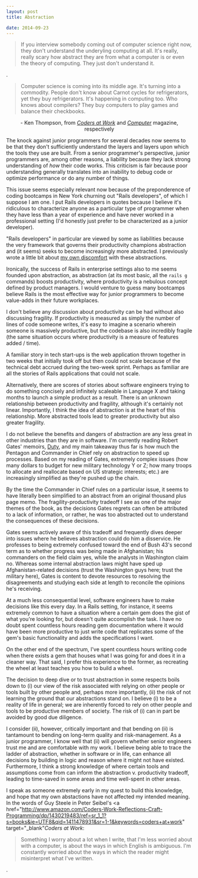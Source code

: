 ```yaml
---
layout: post
title: Abstraction

date: 2014-09-23
---
```


<blockquote> If you interview somebody coming out of computer science right now, they don't understand the underyling computing at all. It's really, really scary how abstract they are from what a computer is or even the theory of computing. They just don't understand it. </blockquote>.

<blockquote>Computer science is coming into its middle age. It's turning into a commodity. People don't know about Carnot cycles for refrigerators, yet they buy refrigerators. It's happening in computing too. Who knows about compilers? They buy computers to play games and balance their checkbooks. </blockquote> 

<center> - Ken Thompson, from <a href="http://www.amazon.com/Coders-Work-Reflections-Craft-Programming/dp/1430219483" target="_blank"><i>Coders at Work</i></a> and <a href="http://genius.cat-v.org/ken-thompson/interviews/unix-and-beyond" target="_blank"><i>Computer</i></a> magazine, respectively </center>

The knock against junior programmers for several decades now seems to be that they don't sufficiently understand the layers and layers upon which the tools they use are built. From a senior programmer's perspective, junior programmers are, among other reasons, a liability because they lack strong understanding of <i>how</i> their code works. This criticism is fair because poor understanding generally translates into an inability to debug code or optimize performance or do any number of things. 

This issue seems especially relevant now because of the preponderence of coding bootcamps in New York churning out "Rails developers", of which I suppose I am one. I put Rails developers in quotes because I believe it's ridiculous to characterize anyone as a particular type of programmer when they have less than a year of experience and have never worked in a professional setting (I'd honestly just prefer to be characterized as a junior developer). 

"Rails developers" in particular are viewed by some as liabilities because the very framework that governs their productivity champions abstraction and (it seems) seeks to become increasingly more abstracted. I previously wrote a little bit about <a href="http://benbrostoff.github.io/2014/05/28/magiccurtain/" target="_blank"> my own discomfort</a> with these abstractions. 

Ironically, the success of Rails in enterprise settings also to me seems founded upon abstraction, as abstraction (at its most basic, all the `rails g` commands) boosts productivity, where productivity is a nebulous concept defined by product managers. I would venture to guess many bootcamps believe Rails is the most effective way for junior programmers to become value-adds in their future workplaces.

I don't believe any discussion about productivity can be had without also discussing fragility. If productivity is measured as simply the number of lines of code someone writes, it's easy to imagine a scenario wherein someone is massively productive, but the codebase is also incredibly fragile (the same situation occurs where productivity is a measure of features added / time). 

A familiar story in tech start-ups is the web application thrown together in two weeks that initially took off but then could not scale because of the technical debt accrued during the two-week sprint. Perhaps as familiar are all the stories of Rails applications that could not scale. 

Alternatively, there are scores of stories about software engineers trying to do something concisely and infinitely scaleable in Language X and taking months to launch a simple product as a result. There is an unknown relationship between productivity and fragility, although it's certainly not linear. Importantly, I think the idea of abstraction is at the heart of this relationship. More abstracted tools lead to greater productivity but also greater fragility.

I do not believe the benefits and dangers of abstraction are any less great in other industries than they are in software. I'm currently reading Robert Gates' memoirs, <a href="http://www.amazon.com/Duty-Memoirs-Secretary-at-War/dp/0307959473" target="_blank">Duty</a>, and my main takeaway thus far is how much the Pentagon and Commander in Chief rely on abstraction to speed up processes. Based on my reading of Gates, extremely complex issues (how many dollars to budget for new military technology Y or Z; how many troops to allocate and reallocate based on US strategic interests; etc.) are increasingly simplified as they're pushed up the chain. 

By the time the Commander in Chief rules on a particular issue, it seems to have literally been simplified to an abstract from an original thousand plus page memo. The fragility-productivity tradeoff I see as one of the major themes of the book, as the decisions Gates regrets can often be attributed to a lack of information, or rather, he was too abstracted out to understand the consequences of these decisions.

Gates seems actively aware of this tradeoff and frequently dives deeper into issues where he believes abstraction could do him a disservice. He professes to being extremely confused toward the end of Bush 43's second term as to whether progress was being made in Afghanistan; his commanders on the field claim yes, while the analysts in Washington claim no. Whereas some internal abstraction laws might have sped up Afghanistan-related decisions (trust the Washington guys here; trust the military here), Gates is content to devote resources to resolving the disagreements and studying each side at length to reconcile the opinions he's receiving.

At a much less consequential level, software engineers have to make decisions like this every day. In a Rails setting, for instance, it seems extremely common to have a situation where a certain gem does the gist of what you're looking for, but doesn't quite accomplish the task. I have no doubt spent countless hours reading gem documentation where it would have been more productive to just write code that replicates some of the gem's basic functionality and adds the specifications I want. 

On the other end of the spectrum, I've spent countless hours writing code when there exists a gem that houses what I was going for and does it in a cleaner way. That said, I prefer this experience to the former, as recreating the wheel at least teaches you how to build a wheel.

The decision to deep dive or to trust abstraction in some respects boils down to (i) our view of the risk associated with relying on other people or tools built by other people and, perhaps more importantly, (ii) the risk of not learning the ground that our abstractions stand on. I believe (i) to be a reality of life in general; we are inherently forced to rely on other people and tools to be productive members of society. The risk of (i) can in part be avoided by good due diligence.

I consider (ii), however, critically important and that bending on (ii) is tantamount to bending on long-term quality and risk-management. As a junior programmer, I know well that (ii) will govern whether senior engineers trust me and are comfortable with my work. I believe being able to trace the ladder of abstraction, whether in software or in life, can enhance all decisions by building in logic and reason where it might not have existed. Furthermore, I think a strong knowledge of where certain tools and assumptions come from can inform the abstraction v. productivity tradeoff, leading to time-saved in some areas and time well-spent in other areas.

I speak as someone extremely early in my quest to build this knowledge, and hope that my own abstactions have not affected my intended meaning. In the words of Guy Steele in Peter Seibel's <a href="http://www.amazon.com/Coders-Work-Reflections-Craft-Programming/dp/1430219483/ref=sr_1_1?s=books&ie=UTF8&qid=1411478931&sr=1-1&keywords=coders+at+work" target="_blank"<i>Coders at Work</i></a>:

<blockquote> Something I worry about a lot when I write, that I'm less worried about with a computer, is about the ways in which English is ambiguous. I'm constantly worried about the ways in which the reader might misinterpret what I've written. </blockquote>. 




